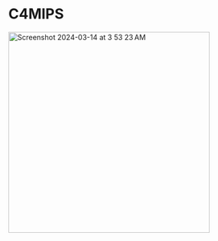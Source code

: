 # C4MIPS

<img width="400" alt="Screenshot 2024-03-14 at 3 53 23 AM" src="https://github.com/hussein994/C4MIPS/assets/74749627/5a2badc6-70d2-4b5b-b317-109be588b024">
